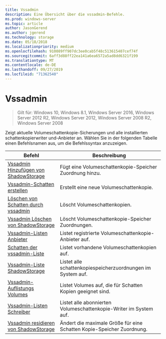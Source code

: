 ```yaml
---
title: Vssadmin
description: Eine Übersicht über die vssadmin-Befehle.
ms.prod: windows-server
ms.topic: article
author: JasonGerend
ms.author: jgerend
ms.technology: storage
ms.date: 05/18/2018
ms.localizationpriority: medium
ms.openlocfilehash: 910089ff907dc3ee0cab5f48c513615407cef74f
ms.sourcegitcommit: 6aff3d88ff22ea141a6ea6572a5ad8dd6321f199
ms.translationtype: MT
ms.contentlocale: de-DE
ms.lasthandoff: 09/27/2019
ms.locfileid: "71362540"
---
```

# <a name="vssadmin"></a>Vssadmin

>Gilt für: Windows 10, Windows 8.1, Windows Server 2016, Windows Server 2012 R2, Windows Server 2012, Windows Server 2008 R2, Windows Server 2008

Zeigt aktuelle Volumeschattenkopie-Sicherungen und alle installierten schattenkopierwriter und-Anbieter an. Wählen Sie in der folgenden Tabelle einen Befehlsnamen aus, um die Befehlssyntax anzuzeigen.

|Befehl|Beschreibung|
|---|---|
|[Vssadmin Hinzufügen von ShadowStorage](https://docs.microsoft.com/previous-versions/windows/it-pro/windows-server-2012-r2-and-2012/cc788051(v%3dws.11))|Fügt eine Volumeschattenkopie-Speicher Zuordnung hinzu.|
|[Vssadmin-Schatten erstellen](https://docs.microsoft.com/previous-versions/windows/it-pro/windows-server-2012-r2-and-2012/cc788055(v%3dws.11))|Erstellt eine neue Volumeschattenkopie.|
|[Löschen von Schatten durch vssadmin](vssadmin-delete-shadows.md)|Löscht Volumeschattenkopien.|
|[Vssadmin Löschen von ShadowStorage](https://docs.microsoft.com/previous-versions/windows/it-pro/windows-server-2012-r2-and-2012/cc785461(v%3dws.11))|Löscht Volumeschattenkopie-Speicher Zuordnungen.|
|[Vssadmin-Listen Anbieter](https://docs.microsoft.com/previous-versions/windows/it-pro/windows-server-2012-r2-and-2012/cc788108(v%3dws.11))|Listet registrierte Volumeschattenkopie-Anbieter auf.|
|[Schatten der vssadmin-Liste](vssadmin-list-shadows.md)|Listet vorhandene Volumeschattenkopien auf.|
|[Vssadmin-Liste ShadowStorage](https://docs.microsoft.com/previous-versions/windows/it-pro/windows-server-2012-r2-and-2012/cc788045(v%3dws.11))|Listet alle schattenkopiespeicherzuordnungen im System auf.|
|[Vssadmin-Auflistungs Volumes](https://docs.microsoft.com/previous-versions/windows/it-pro/windows-server-2012-r2-and-2012/cc788064(v%3dws.11))|Listet Volumes auf, die für Schatten Kopien geeignet sind.|
|[Vssadmin-Listen Schreiber](vssadmin-list-writers.md)|Listet alle abonnierten Volumeschattenkopie-Writer im System auf.|
|[Vssadmin residieren von ShadowStorage](https://docs.microsoft.com/previous-versions/windows/it-pro/windows-server-2012-r2-and-2012/cc788050(v%3dws.11))|Ändert die maximale Größe für eine Schatten Kopie-Speicher Zuordnung.|
